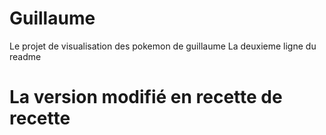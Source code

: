 # Guillaume

Le projet de visualisation des pokemon de guillaume
La deuxieme ligne du readme

# La version modifié en recette de recette